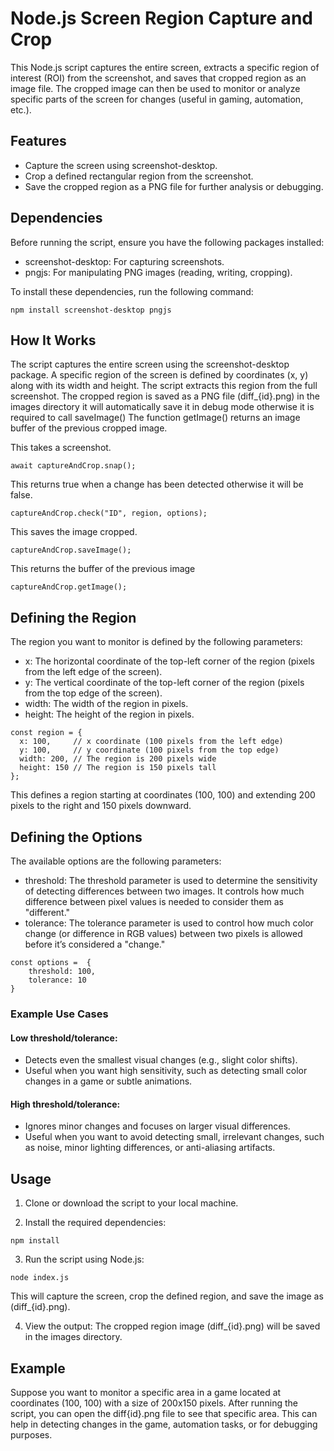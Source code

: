 # Node.js Screen Region Capture and Crop

This Node.js script captures the entire screen, extracts a specific region of interest (ROI) from the screenshot, and saves that cropped region as an image file. The cropped image can then be used to monitor or analyze specific parts of the screen for changes (useful in gaming, automation, etc.).

## Features
- Capture the screen using screenshot-desktop.
- Crop a defined rectangular region from the screenshot.
- Save the cropped region as a PNG file for further analysis or debugging.

## Dependencies
Before running the script, ensure you have the following packages installed:

- screenshot-desktop: For capturing screenshots.
- pngjs: For manipulating PNG images (reading, writing, cropping).

To install these dependencies, run the following command:
````
npm install screenshot-desktop pngjs
````

## How It Works
The script captures the entire screen using the screenshot-desktop package.
A specific region of the screen is defined by coordinates (x, y) along with its width and height.
The script extracts this region from the full screenshot.
The cropped region is saved as a PNG file (diff_{id}.png) in the images directory it will automatically save it in debug mode otherwise it is required to call saveImage()
The function getImage() returns an image buffer of the previous cropped image.

This takes a screenshot.
````
await captureAndCrop.snap();
````
This returns true when a change has been detected otherwise it will be false.

````
captureAndCrop.check("ID", region, options);
````

This saves the image cropped.
````
captureAndCrop.saveImage();
````

This returns the buffer of the previous image
````
captureAndCrop.getImage();
````

## Defining the Region
The region you want to monitor is defined by the following parameters:

- x: The horizontal coordinate of the top-left corner of the region (pixels from the left edge of the screen).
- y: The vertical coordinate of the top-left corner of the region (pixels from the top edge of the screen).
- width: The width of the region in pixels.
- height: The height of the region in pixels.

````
const region = {
  x: 100,     // x coordinate (100 pixels from the left edge)
  y: 100,     // y coordinate (100 pixels from the top edge)
  width: 200, // The region is 200 pixels wide
  height: 150 // The region is 150 pixels tall
};
````
This defines a region starting at coordinates (100, 100) and extending 200 pixels to the right and 150 pixels downward.

## Defining the Options
The available options are the following parameters:

- threshold: The threshold parameter is used to determine the sensitivity of detecting differences between two images. It controls how much difference between pixel values is needed to consider them as "different."
- tolerance: The tolerance parameter is used to control how much color change (or difference in RGB values) between two pixels is allowed before it’s considered a "change."

````
const options =  { 
    threshold: 100, 
    tolerance: 10 
}
````

### Example Use Cases
#### Low threshold/tolerance:
- Detects even the smallest visual changes (e.g., slight color shifts).
- Useful when you want high sensitivity, such as detecting small color changes in a game or subtle animations.
#### High threshold/tolerance:
- Ignores minor changes and focuses on larger visual differences.
- Useful when you want to avoid detecting small, irrelevant changes, such as noise, minor lighting differences, or anti-aliasing artifacts.


## Usage
1. Clone or download the script to your local machine.

2. Install the required dependencies:

````
npm install
````
3. Run the script using Node.js:

````
node index.js
````
This will capture the screen, crop the defined region, and save the image as (diff_{id}.png).

4. View the output: The cropped region image (diff_{id}.png) will be saved in the images directory.

## Example
Suppose you want to monitor a specific area in a game located at coordinates (100, 100) with a size of 200x150 pixels. After running the script, you can open the diff{id}.png file to see that specific area. This can help in detecting changes in the game, automation tasks, or for debugging purposes.